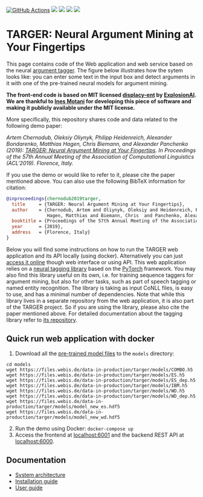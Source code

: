 [![GitHub Actions](https://img.shields.io/github/workflow/status/heinrichreimer/targer/Docker%20build?style=flat-square)](https://github.com/heinrichreimer/targer/actions?query=workflow%3A%22Docker+build%22)
[![](https://img.shields.io/docker/v/heinrichreimer/targer-frontend?style=flat-square&label=frontend+version)](https://hub.docker.com/repository/docker/heinrichreimer/targer-frontend/tags)
[![](https://img.shields.io/docker/pulls/heinrichreimer/targer-frontend?style=flat-square&label=frontend+pulls)](https://hub.docker.com/repository/docker/heinrichreimer/targer-frontend)
[![](https://img.shields.io/docker/v/heinrichreimer/targer-backend?style=flat-square&label=backend+version)](https://hub.docker.com/repository/docker/heinrichreimer/targer-backend/tags)
[![](https://img.shields.io/docker/pulls/heinrichreimer/targer-backend?style=flat-square&label=backend+pulls)](https://hub.docker.com/repository/docker/heinrichreimer/targer-backend)

# TARGER: Neural Argument Mining at Your Fingertips

This page contains code of the Web application and web service 
based on the neural [argument tagger](http://github.com/achernodub/bilstm-cnn-crf-tagger).
The figure below illustrates how the sytem looks like: 
you can enter some text in the input box and detect arguments in it 
with one of the pre-trained neural models for argument mining. 

**The front-end code is based on MIT licensed [displacy-ent](https://github.com/explosion/displacy-ent) 
by [ExplosionAI](http://explosion.ai). We are thankful to [Ines Motani](https://github.com/ines) 
for developing this piece of software and making it publicly available under the MIT license.** 

More specifically, this repository shares code and data related to the following demo paper:

*Artem Chernodub, Oleksiy Oliynyk, Philipp Heidenreich, Alexander Bondarenko, Matthias Hagen, 
Chris Biemann, and Alexander Panchenko (2019):
[TARGER: Neural Argument Mining at Your Fingertips](https://www.inf.uni-hamburg.de/en/inst/ab/lt/publications/2019-chernodubetal-acl19demo-targer.pdf). 
In Proceedings of the 57th Annual Meeting of the Association of Computational Linguistics (ACL'2019). Florence, Italy.*

If you use the demo or would like to refer to it, please cite the paper mentioned above. 
You can also use the following BibTeX information for citation: 

```bibtex
@inproceedings{chernodub2019targer,
  title     = {TARGER: Neural Argument Mining at Your Fingertips},
  author    = {Chernodub, Artem and Oliynyk, Oleksiy and Heidenreich, Philipp and Bondarenko, Alexander and 
               Hagen, Matthias and Biemann, Chris  and Panchenko, Alexander},
  booktitle = {Proceedings of the 57th Annual Meeting of the Association of Computational Linguistics (ACL'2019)},
  year      = {2019},
  address   = {Florence, Italy}
}
```

Below you will find some instructions on how to run the TARGER web application and its API locally (using docker).
Alternatively you can just [access it online](http://ltdemos.informatik.uni-hamburg.de/targer/) 
though web interface or using API. 
This web application relies on a [neural tagging library](http://github.com/achernodub/targer) 
based on the [PyTorch](https://pytorch.org) framework. 
You may also find this library useful on its own, i.e. for training sequence taggers for argument mining, 
but also for other tasks, such as part of speech tagging or named entity recognition.
The library is taking as input CoNLL files, is easy to use, and has a minimal number of dependencies.
Note that while this library lives in a separate repository from the web application,
it is also part of the TARGER project.
So if you are using the library, please also cite the paper mentioned above.
For detailed documentation about the tagging library refer to [its repository](http://github.com/achernodub/targer).  

## Quick run web application with docker

1. Download all the [pre-trained model files](https://files.webis.de/data-in-production/targer/models/)
to the `models` directory:
```shell script
cd models
wget https://files.webis.de/data-in-production/targer/models/COMBO.h5
wget https://files.webis.de/data-in-production/targer/models/ES.h5
wget https://files.webis.de/data-in-production/targer/models/ES_dep.h5
wget https://files.webis.de/data-in-production/targer/models/IBM.h5
wget https://files.webis.de/data-in-production/targer/models/WD.h5
wget https://files.webis.de/data-in-production/targer/models/WD_dep.h5
wget https://files.webis.de/data-in-production/targer/models/model_new_es.hdf5
wget https://files.webis.de/data-in-production/targer/models/model_new_wd.hdf5
```
2. Run the demo using Docker: 
`docker-compose up`
3. Access the frontend at [localhost:6001](http://localhost:6001) 
and the backend REST API at [localhost:6000](http://localhost:6000).

## Documentation

* [System architecture](https://github.com/uhh-lt/argument-search-engine/wiki/System-architecture)
* [Installation guide](https://github.com/uhh-lt/argument-search-engine/wiki/Installation-guide)
* [User guide](https://github.com/uhh-lt/argument-search-engine/wiki/User-guide)
